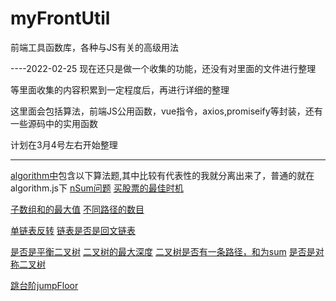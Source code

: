 # myFrontUtil
前端工具函数库，各种与JS有关的高级用法

----2022-02-25 
现在还只是做一个收集的功能，还没有对里面的文件进行整理

等里面收集的内容积累到一定程度后，再进行详细的整理

这里面会包括算法，前端JS公用函数，vue指令，axios,promiseify等封装，还有一些源码中的实用函数

计划在3月4号左右开始整理

----------------------------
[algorithm中](src/alogrithm)包含以下算法题,其中比较有代表性的我就分离出来了，普通的就在algorithm.js下
[nSum问题](src/alogrithm/nSum.js)
[买股票的最佳时机](src/alogrithm/shares.js)


[子数组和的最大值](src/alogrithm/dp.js)
[不同路径的数目](src/alogrithm/dp.js)


[单链表反转](src/alogrithm/linked/link.js)
[链表是否是回文链表](src/alogrithm/linked/link.js)


[是否是平衡二叉树](src/alogrithm/tree.js)
[二叉树的最大深度](src/alogrithm/tree.js)
[二叉树是否有一条路径，和为sum](src/alogrithm/tree.js)
[是否是对称二叉树](src/alogrithm/tree.js)

[跳台阶jumpFloor](src/alogrithm/algorithm.js)
